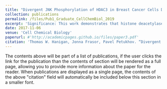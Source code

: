 ```yaml
---
title: "Divergent JNK Phosphorylation of HDAC3 in Breast Cancer Cells Determines HDAC Inhibitor Binding and Selectivity"
collection: publications
permalink: /files/Pub1_Graduate_CellChemBiol_2019
excerpt: 'Significance: This work demonstrates that histone deacetylase (HDAC) inhibitor selectivity and efficacy is regulated by HDAC phosphorylation and characterizes a novel pathway catalyzing HDAC3 phosphorylation mediated by c-Jun N-terminal kinase, differentially active across breast cancer subtypes. Thus, the selectivity and efficacy of HDAC inhibitors is cell type-dependent, which is not recapitulated in vitro analysis, and provides a strategy to improve HDAC inhibitor efficacy for breast cancer treatment.'
date: 2017-11-06
venue: 'Cell Chemical Biology'
paperurl: #'http://academicpages.github.io/files/paper3.pdf'
citation: 'Thomas W. Hanigan, Jonna Frasor, Pavel Petukhov. “Divergent JNK Phosphorylation of HDAC3 in Breast Cancer Cells Determines HDAC Inhibitor Binding and Selectivity. Cell Chemical Biology. 2017 Nov 16;24(11):1356-1367.e8. doi:10.1016/j.chembiol.2017.08.015.'
---
```


The contents above will be part of a list of publications, if the user clicks the link for the publication than the contents of section will be rendered as a full page, allowing you to provide more information about the paper for the reader. When publications are displayed as a single page, the contents of the above "citation" field will automatically be included below this section in a smaller font.
